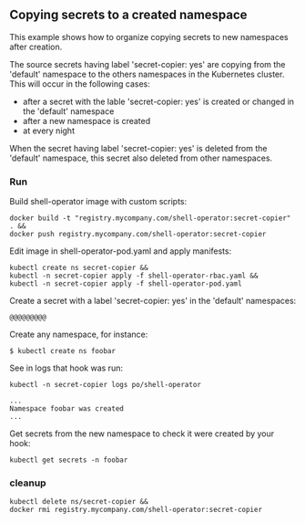## Copying secrets to a created namespace

This example shows how to organize copying secrets to new namespaces after creation.

The source secrets having label 'secret-copier: yes' are copying from the 'default' namespace to the others namespaces in the Kubernetes cluster. This will occur in the following cases:
* after a secret with the lable 'secret-copier: yes' is created or changed in the 'default' namespace
* after a new namespace is created
* at every night

When the secret having label 'secret-copier: yes' is deleted from the 'default' namespace, this secret also deleted from other namespaces.

### Run

Build shell-operator image with custom scripts:

```
docker build -t "registry.mycompany.com/shell-operator:secret-copier" . &&
docker push registry.mycompany.com/shell-operator:secret-copier
```

Edit image in shell-operator-pod.yaml and apply manifests:

```
kubectl create ns secret-copier &&
kubectl -n secret-copier apply -f shell-operator-rbac.yaml &&
kubectl -n secret-copier apply -f shell-operator-pod.yaml
```

Create a secret with a label 'secret-copier: yes' in the 'default' namespaces:
```
@@@@@@@@@
```

Create any namespace, for instance:

```
$ kubectl create ns foobar
```

See in logs that hook was run:

```
kubectl -n secret-copier logs po/shell-operator

...
Namespace foobar was created
...
```

Get secrets from the new namespace to check it were created by your hook:

```
kubectl get secrets -n foobar
```

### cleanup

```
kubectl delete ns/secret-copier &&
docker rmi registry.mycompany.com/shell-operator:secret-copier
```
